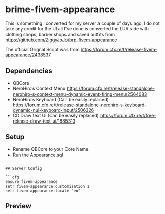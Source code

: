 # brime-fivem-appearance

This is something i converted for my server a couple of days ago. I do not take any credit for the UI all I've done is converted the LUA side with clothing shops, barber shops and saved outfits from https://github.com/ZiggyJoJo/brp-fivem-appearance

The official Orignal Script was from https://forum.cfx.re/t/release-fivem-appearance/2438537

## Dependencies

- QBCore
- NeroHiro’s Context Menu https://forum.cfx.re/t/release-standalone-nerohiro-s-context-menu-dynamic-event-firing-menu/2564083
- NeroHiro’s Keyboard (Can be easily replaced) https://forum.cfx.re/t/release-standalone-nerohiro-s-keyboard-dynamic-nui-keyboard-input/2506326
- CD Draw text UI (Can be easily replaced) https://forum.cfx.re/t/free-release-draw-text-ui/1885313

## Setup

- Rename QBCore to your Core Name.
- Run the Appearance.sql

```

## Server Config

```cfg
ensure fivem-appearance
setr fivem-appearance:customization 1
setr fivem-appearance:locale "en"
```

## Preview
